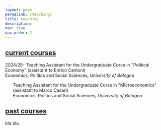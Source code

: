 ```yaml
---
layout: page
permalink: /teaching/
title: teaching
description:
nav: true
nav_order: 2
---
```


<div class="projects">
  <a id="current-courses" href=".#current-courses">
    <h2 class="category">current courses</h2>
  </a>
</div>

<p>2024/25- Teaching Assistant for the Undergraduate Corse in "Political Economy" (assistant to Enrico Cantoni) <br> Economics, Politics and Social Sciences, <i>University of Bologna</i></p>

<p style="margin-left: 25px;"> Teaching Assistant for the Undergraduate Corse in "Microeconomics" (assistant to Marco Casari) <br> Economics, Politics and Social Sciences, <i>University of Bologna</i></p>

<div class="projects">
  <a id="past-courses" href=".#past-courses">
    <h2 class="category">past courses</h2>
  </a>
</div>

<p> bla bla.</p>
